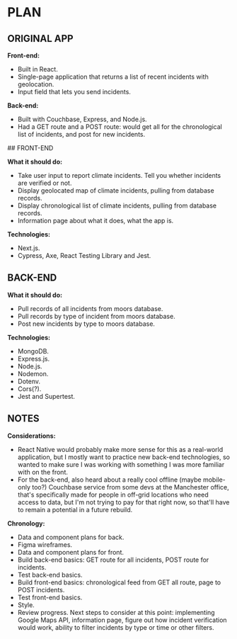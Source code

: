 # PLAN

## ORIGINAL APP

**Front-end:**

- Built in React.
- Single-page application that returns a list of recent incidents with geolocation.
- Input field that lets you send incidents.

**Back-end:**

- Built with Couchbase, Express, and Node.js.
- Had a GET route and a POST route: would get all for the chronological list of incidents, and post for new incidents.

## FRONT-END

**What it should do:**

- Take user input to report climate incidents. Tell you whether incidents are verified or not.
- Display geolocated map of climate incidents, pulling from database records.
- Display chronological list of climate incidents, pulling from database records.
- Information page about what it does, what the app is.

**Technologies:**

- Next.js.
- Cypress, Axe, React Testing Library and Jest.

## BACK-END

**What it should do:**

- Pull records of all incidents from moors database.
- Pull records by type of incident from moors database.
- Post new incidents by type to moors database.

**Technologies:**

- MongoDB.
- Express.js.
- Node.js.
- Nodemon.
- Dotenv.
- Cors(?).
- Jest and Supertest.

## NOTES

**Considerations:**

- React Native would probably make more sense for this as a real-world application, but I mostly want to practice new back-end technologies, so wanted to make sure I was working with something I was more familiar with on the front.
- For the back-end, also heard about a really cool offline (maybe mobile-only too?) Couchbase service from some devs at the Manchester office, that's specifically made for people in off-grid locations who need access to data, but I'm not trying to pay for that right now, so that'll have to remain a potential in a future rebuild.

**Chronology:**

- Data and component plans for back.
- Figma wireframes.
- Data and component plans for front.
- Build back-end basics: GET route for all incidents, POST route for incidents.
- Test back-end basics.
- Build front-end basics: chronological feed from GET all route, page to POST incidents.
- Test front-end basics.
- Style.
- Review progress. Next steps to consider at this point: implementing Google Maps API, information page, figure out how incident verification would work, ability to filter incidents by type or time or other filters.
